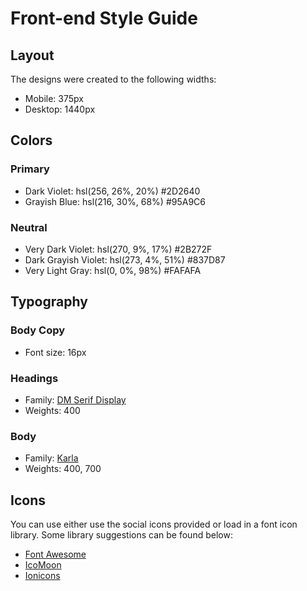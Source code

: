 # Front-end Style Guide

## Layout

The designs were created to the following widths:

- Mobile: 375px
- Desktop: 1440px

## Colors

### Primary

- Dark Violet: hsl(256, 26%, 20%) #2D2640
- Grayish Blue: hsl(216, 30%, 68%)  #95A9C6

### Neutral

- Very Dark Violet: hsl(270, 9%, 17%) #2B272F
- Dark Grayish Violet: hsl(273, 4%, 51%) #837D87
- Very Light Gray: hsl(0, 0%, 98%) #FAFAFA

## Typography

### Body Copy

- Font size: 16px

### Headings

- Family: [DM Serif Display](https://fonts.google.com/specimen/DM+Serif+Display)
- Weights: 400

### Body

- Family: [Karla](https://fonts.google.com/specimen/Karla)
- Weights: 400, 700

## Icons

You can use either use the social icons provided or load in a font icon library. Some library suggestions can be found below:

- [Font Awesome](https://fontawesome.com)
- [IcoMoon](https://icomoon.io)
- [Ionicons](https://ionicons.com)
